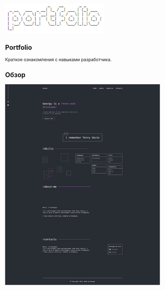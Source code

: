 ![logo](./public/logo.png)

## Portfolio

Краткое ознакомления с навыками разработчика.

## Обзор

![image](./public/forgit.png)

